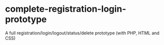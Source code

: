 # complete-registration-login-prototype
A full registration/login/logout/status/delete prototype (with PHP, HTML and CSS)
